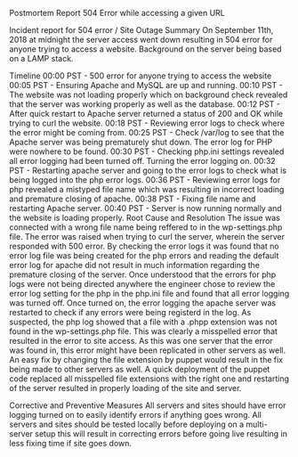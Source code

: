Postmortem Report
504 Error while accessing a given URL

Incident report for 504 error / Site Outage
Summary
On September 11th, 2018 at midnight the server access went down resulting in 504 error for anyone trying to access a website. Background on the server being based on a LAMP stack.

Timeline
00:00 PST - 500 error for anyone trying to access the website
00:05 PST - Ensuring Apache and MySQL are up and running.
00:10 PST - The website was not loading properly which on background check revealed that the server was working properly as well as the database.
00:12 PST - After quick restart to Apache server returned a status of 200 and OK while trying to curl the website.
00:18 PST - Reviewing error logs to check where the error might be coming from.
00:25 PST - Check /var/log to see that the Apache server was being prematurely shut down. The error log for PHP were nowhere to be found.
00:30 PST - Checking php.ini settings revealed all error logging had been turned off. Turning the error logging on.
00:32 PST - Restarting apache server and going to the error logs to check what is being logged into the php error logs.
00:36 PST - Reviewing error logs for php revealed a mistyped file name which was resulting in incorrect loading and premature closing of apache.
00:38 PST - Fixing file name and restarting Apache server.
00:40 PST - Server is now running normally and the website is loading properly.
Root Cause and Resolution
The issue was connected with a wrong file name being reffered to in the wp-settings.php file. The error was raised when trying to curl the server, wherein the server responded with 500 error. By checking the error logs it was found that no error log file was being created for the php errors and reading the default error log for apache did not result in much information regarding the premature closing of the server. Once understood that the errors for php logs were not being directed anywhere the engineer chose to review the error log setting for the php in the php.ini file and found that all error logging was turned off. Once turned on, the error logging the apache server was restarted to check if any errors were being registerd in the log. As suspected, the php log showed that a file with a .phpp extension was not found in the wp-settings.php file. This was clearly a misspelled error that resulted in the error to site access. As this was one server that the error was found in, this error might have been replicated in other servers as well. An easy fix by changing the file extension by puppet would result in the fix being made to other servers as well. A quick deployment of the puppet code replaced all misspelled file extensions with the right one and restarting of the server resulted in properly loading of the site and server.

Corrective and Preventive Measures
All servers and sites should have error logging turned on to easily identify errors if anything goes wrong.
All servers and sites should be tested locally before deploying on a multi-server setup this will result in correcting errors before going live resulting in less fixing time if site goes down.
